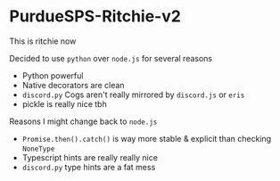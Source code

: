 # PurdueSPS-Ritchie-v2
This is ritchie now

Decided to use `python` over `node.js` for several reasons
- Python powerful
- Native decorators are clean
- `discord.py` Cogs aren't really mirrored by `discord.js` or `eris`
- pickle is really nice tbh

Reasons I might change back to `node.js`
- `Promise.then().catch()` is way more stable & explicit than checking `NoneType`
- Typescript hints are really really nice
- `discord.py` type hints are a fat mess


